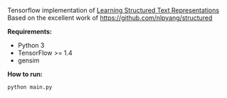 
Tensorflow implementation of [Learning Structured Text Representations](https://arxiv.org/abs/1705.09207)  
Based on the excellent work of https://github.com/nlpyang/structured

**Requirements:**  

* Python 3  
* TensorFlow >= 1.4  
* gensim


**How to run:**  
  ```
  python main.py
  ```

